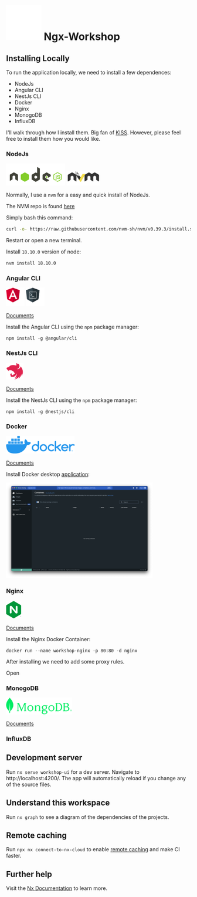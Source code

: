 # <img src="images/tips-and-updates.svg" > Ngx-Workshop 
<!-- <a href="https://nx.dev" target="_blank"><img src="images/nx-logo.png" height="37"></a>
<a href="https://angular.io/" target="_blank"><img src="images/angular-logo.svg" height="45" alt="Angular" /></a>
<a href="http://nestjs.com/" target="blank"><img src="images/nestjs-logo.svg" height="45" alt="Nest Js" /></a>
<a href="https://www.nginx.com/" target="blank"><img src="images/nginx-logo.svg" height="45" alt="Nginx" /></a>
<a href="https://www.mongodb.com" target="_blank"><img src="images/mongodb-logo.png" height="45" alt="MongoDB" ></a>
<a href="https://www.influxdata.com/" target="_blank"><img src="images/influxdb-logo.svg" height="45" alt="MongoDB" ></a> -->


## Installing Locally
To run the application locally, we need to install a few dependences:
<ul>
  <li>NodeJs</li>
  <li>Angular CLI</li>
  <li>NestJs CLI</li>
  <li>Docker</li>
  <li>Nginx</li>
  <li>MonogoDB</li>
  <li>InfluxDB</li>
</ul>

I'll walk through how I install them. Big fan of <a href="https://en.wikipedia.org/wiki/KISS_principle" target="_blank">KISS</a>. However, please feel free to install them how you would like.

### NodeJs
<a href="https://github.com/nodejs/node"><img alt="nodejs" src="images/nodejs-logo.svg" height="60" /></a>
<a href="https://github.com/nvm-sh/logos"><img alt="nvm" src="images/nvm-logo.svg" height="40" /></a>

Normally, I use a `nvm` for a easy and quick install of NodeJs.

The NVM repo is found <a href="https://github.com/nvm-sh/nvm" target="_blank">here</a>

Simply bash this command:

```sh
curl -o- https://raw.githubusercontent.com/nvm-sh/nvm/v0.39.3/install.sh | bash
```
Restart or open a new terminal.

Install `18.10.0` version of node:

```sh
nvm install 18.10.0
```

### Angular CLI

<a href="https://github.com/nodejs/node"><img alt="nodejs" src="images/angular-logo-2.svg" height="50" /></a>
<a href="https://github.com/nvm-sh/logos"><img alt="nvm" src="images/cli-logo.svg" width="50" /></a>

<a href="https://angular.io/cli" target="_blank">Documents</a>

Install the Angular CLI using the `npm` package manager:
```
npm install -g @angular/cli
```
### NestJs CLI
<a href="http://nestjs.com/" target="blank"><img src="images/nestjs-logo.svg" height="45" alt="Nest Js" /></a>

<a href="https://docs.nestjs.com/cli/overview" target="_blank">Documents</a>

Install the NestJs CLI using the `npm` package manager:
```
npm install -g @nestjs/cli
```

### Docker

<a href="https://www.docker.com/" target="blank"><img src="images/docker-logo.png" alt="Nginx" height="48"/></a>

<a href="https://docs.docker.com/" target="_blank">Documents</a>

Install Docker desktop <a href="https://www.docker.com/products/docker-desktop/" target="_blank">application</a>:

<a href="https://www.docker.com/products/docker-desktop/"><img alt="nvm" src="images/docker-desktop.png" width="400" /></a>


### Nginx

<a href="https://www.nginx.com/" target="blank"><img src="images/nginx-logo.svg" alt="Nginx" height="48"/></a>

<a href="https://docs.nginx.com/" target="_blank">Documents</a>

Install the Nginx Docker Container:
```
docker run --name workshop-nginx -p 80:80 -d nginx
```

After installing we need to add some proxy rules.

Open 

### MonogoDB

<a href="https://www.mongodb.com" target="_blank"><img src="images/mongodb-logo-2.svg" height="45" alt="MongoDB" ></a>

<a href="https://www.mongodb.com/docs/" target="_blank">Documents</a>

### InfluxDB


## Development server

Run `nx serve workshop-ui` for a dev server. Navigate to http://localhost:4200/. The app will automatically reload if you change any of the source files.

## Understand this workspace

Run `nx graph` to see a diagram of the dependencies of the projects.

## Remote caching

Run `npx nx connect-to-nx-cloud` to enable [remote caching](https://nx.app) and make CI faster.

## Further help

Visit the [Nx Documentation](https://nx.dev) to learn more.
